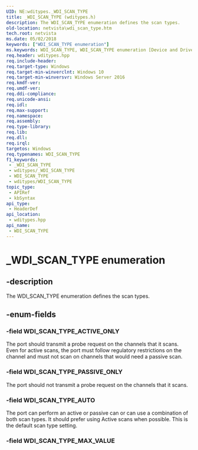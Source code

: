 ```yaml
---
UID: NE:wditypes._WDI_SCAN_TYPE
title: _WDI_SCAN_TYPE (wditypes.h)
description: The WDI_SCAN_TYPE enumeration defines the scan types.
old-location: netvista\wdi_scan_type.htm
tech.root: netvista
ms.date: 05/02/2018
keywords: ["WDI_SCAN_TYPE enumeration"]
ms.keywords: WDI_SCAN_TYPE, WDI_SCAN_TYPE enumeration [Device and Driver Installation], WDI_SCAN_TYPE_ACTIVE_ONLY, WDI_SCAN_TYPE_AUTO, WDI_SCAN_TYPE_PASSIVE_ONLY, _WDI_SCAN_TYPE, netvista.wdi_scan_type, netvista.wifi_scan_type, wditypes/WDI_SCAN_TYPE, wditypes/WDI_SCAN_TYPE_ACTIVE_ONLY, wditypes/WDI_SCAN_TYPE_AUTO, wditypes/WDI_SCAN_TYPE_PASSIVE_ONLY
req.header: wditypes.hpp
req.include-header: 
req.target-type: Windows
req.target-min-winverclnt: Windows 10
req.target-min-winversvr: Windows Server 2016
req.kmdf-ver: 
req.umdf-ver: 
req.ddi-compliance: 
req.unicode-ansi: 
req.idl: 
req.max-support: 
req.namespace: 
req.assembly: 
req.type-library: 
req.lib: 
req.dll: 
req.irql: 
targetos: Windows
req.typenames: WDI_SCAN_TYPE
f1_keywords:
 - _WDI_SCAN_TYPE
 - wditypes/_WDI_SCAN_TYPE
 - WDI_SCAN_TYPE
 - wditypes/WDI_SCAN_TYPE
topic_type:
 - APIRef
 - kbSyntax
api_type:
 - HeaderDef
api_location:
 - wditypes.hpp
api_name:
 - WDI_SCAN_TYPE
---
```


# _WDI_SCAN_TYPE enumeration


## -description

The WDI_SCAN_TYPE enumeration defines the scan types.

## -enum-fields

### -field WDI_SCAN_TYPE_ACTIVE_ONLY

The port should transmit a probe request on the channels that it scans. Even for active scans, the port must follow regulatory restrictions on the channel and must not scan on channels that would need a passive scan.

### -field WDI_SCAN_TYPE_PASSIVE_ONLY

The port should not transmit a probe request on the channels that it scans.

### -field WDI_SCAN_TYPE_AUTO

The port can perform an active or passive can or can use a combination of both scan types. It should prefer using Active scans when possible. This is the default scan type setting.

### -field WDI_SCAN_TYPE_MAX_VALUE

